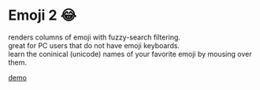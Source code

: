 # Emoji 2 😂
renders columns of emoji with fuzzy-search filtering.    
great for PC users that do not have emoji keyboards.    
learn the coninical (unicode) names of your favorite emoji by mousing over them.   

[demo](http://redditairplane.com/emoji2.html)
